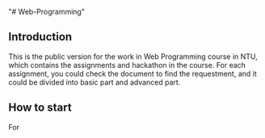 "# Web-Programming"

## Introduction

This is the public version for the work in Web Programming course in NTU, which contains the assignments and hackathon in the course. For each assignment, you could check the document to find the requestment, and it could be divided into basic part and advanced part.

## How to start

For
